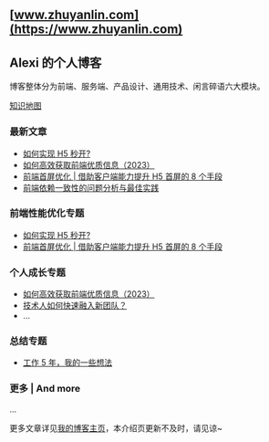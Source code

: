 ## [www.zhuyanlin.com](https://www.zhuyanlin.com)

## Alexi 的个人博客

博客整体分为前端、服务端、产品设计、通用技术、闲言碎语六大模块。

[知识地图](https://www.zhuyanlin.com/knowledge/)

### 最新文章
<!-- - [通用问题分析公式 | F(资料+认知) = 结论 | 认知方法论](https://www.zhuyanlin.com/pages/75150d/) -->
<!-- - [如何高效学习技术？| PDCA + 5W2H 构建技术学习方法论](https://www.zhuyanlin.com/pages/8de2d9/)
- [关于 lockfile 合并冲突的问题分析与最佳实践](https://www.zhuyanlin.com/pages/e261ca/) -->
- [如何实现 H5 秒开?](https://www.zhuyanlin.com/pages/8697eb/)
- [如何高效获取前端优质信息（2023）](https://www.zhuyanlin.com/pages/a32668/)
- [前端首屏优化 | 借助客户端能力提升 H5 首屏的 8 个手段](https://www.zhuyanlin.com/pages/1781d6/)
- [前端依赖一致性的问题分析与最佳实践](https://www.zhuyanlin.com/pages/0aacae/)

### 前端性能优化专题
- [如何实现 H5 秒开?](https://www.zhuyanlin.com/pages/8697eb/)
- [前端首屏优化 | 借助客户端能力提升 H5 首屏的 8 个手段](https://www.zhuyanlin.com/pages/1781d6/)
<!-- - [用 CAP 理论指导 Hybrid App 离线策略优化](https://www.zhuyanlin.com/pages/da177d/) -->

### 个人成长专题
<!-- - [通用问题分析公式 | F(资料+认知) = 结论 | 认知方法论](https://www.zhuyanlin.com/pages/75150d/) -->
<!-- - [如何高效学习技术？| PDCA + 5W2H 构建技术学习方法论](https://www.zhuyanlin.com/pages/8de2d9/) -->
- [如何高效获取前端优质信息（2023）](https://www.zhuyanlin.com/pages/a32668/)
- [技术人如何快速融入新团队？](https://www.zhuyanlin.com/pages/076b4f/)
- ...

### 总结专题
- [工作 5 年，我的一些想法](https://www.zhuyanlin.com/pages/89dafe/)
<!-- - [我的 2022 总结](https://www.zhuyanlin.com/summary/2022/)
- [我的 2021 总结](https://www.zhuyanlin.com/summary/2021/)
- [我的 2021 总结](https://www.zhuyanlin.com/summary/2021/)
- [工作三年啦](https://www.zhuyanlin.com/pages/358adf/)
- [毕业2年啦-生活篇](https://www.zhuyanlin.com/pages/bfd3af/) -->

### 更多 | And more

...

更多文章详见[我的博客主页](https://www.zhuyanlin.com)，本介绍页更新不及时，请见谅~

<!-- node >=14.17.0 -->